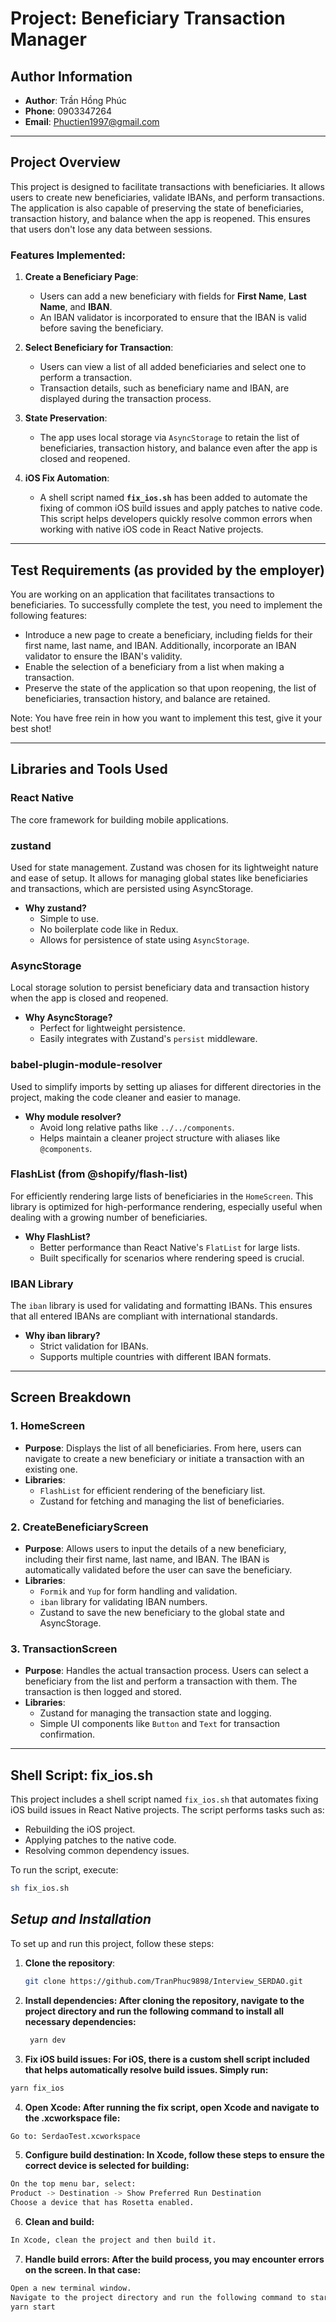 # Project: Beneficiary Transaction Manager

## Author Information

- **Author**: Trần Hồng Phúc
- **Phone**: 0903347264
- **Email**: Phuctien1997@gmail.com

---

## Project Overview

This project is designed to facilitate transactions with beneficiaries. It allows users to create new beneficiaries, validate IBANs, and perform transactions. The application is also capable of preserving the state of beneficiaries, transaction history, and balance when the app is reopened. This ensures that users don't lose any data between sessions.

### Features Implemented:

1. **Create a Beneficiary Page**:
   - Users can add a new beneficiary with fields for **First Name**, **Last Name**, and **IBAN**.
   - An IBAN validator is incorporated to ensure that the IBAN is valid before saving the beneficiary.
2. **Select Beneficiary for Transaction**:
   - Users can view a list of all added beneficiaries and select one to perform a transaction.
   - Transaction details, such as beneficiary name and IBAN, are displayed during the transaction process.
3. **State Preservation**:

   - The app uses local storage via `AsyncStorage` to retain the list of beneficiaries, transaction history, and balance even after the app is closed and reopened.

4. **iOS Fix Automation**:
   - A shell script named **`fix_ios.sh`** has been added to automate the fixing of common iOS build issues and apply patches to native code. This script helps developers quickly resolve common errors when working with native iOS code in React Native projects.

---

## Test Requirements (as provided by the employer)

You are working on an application that facilitates transactions to beneficiaries. To successfully complete the test, you need to implement the following features:

- Introduce a new page to create a beneficiary, including fields for their first name, last name, and IBAN. Additionally, incorporate an IBAN validator to ensure the IBAN's validity.
- Enable the selection of a beneficiary from a list when making a transaction.
- Preserve the state of the application so that upon reopening, the list of beneficiaries, transaction history, and balance are retained.

Note: You have free rein in how you want to implement this test, give it your best shot!

---

## Libraries and Tools Used

### **React Native**

The core framework for building mobile applications.

### **zustand**

Used for state management. Zustand was chosen for its lightweight nature and ease of setup. It allows for managing global states like beneficiaries and transactions, which are persisted using AsyncStorage.

- **Why zustand?**
  - Simple to use.
  - No boilerplate code like in Redux.
  - Allows for persistence of state using `AsyncStorage`.

### **AsyncStorage**

Local storage solution to persist beneficiary data and transaction history when the app is closed and reopened.

- **Why AsyncStorage?**
  - Perfect for lightweight persistence.
  - Easily integrates with Zustand's `persist` middleware.

### **babel-plugin-module-resolver**

Used to simplify imports by setting up aliases for different directories in the project, making the code cleaner and easier to manage.

- **Why module resolver?**
  - Avoid long relative paths like `../../components`.
  - Helps maintain a cleaner project structure with aliases like `@components`.

### **FlashList (from @shopify/flash-list)**

For efficiently rendering large lists of beneficiaries in the `HomeScreen`. This library is optimized for high-performance rendering, especially useful when dealing with a growing number of beneficiaries.

- **Why FlashList?**
  - Better performance than React Native's `FlatList` for large lists.
  - Built specifically for scenarios where rendering speed is crucial.

### **IBAN Library**

The `iban` library is used for validating and formatting IBANs. This ensures that all entered IBANs are compliant with international standards.

- **Why iban library?**
  - Strict validation for IBANs.
  - Supports multiple countries with different IBAN formats.

---

## Screen Breakdown

### **1. HomeScreen**

- **Purpose**: Displays the list of all beneficiaries. From here, users can navigate to create a new beneficiary or initiate a transaction with an existing one.
- **Libraries**:
  - `FlashList` for efficient rendering of the beneficiary list.
  - Zustand for fetching and managing the list of beneficiaries.

### **2. CreateBeneficiaryScreen**

- **Purpose**: Allows users to input the details of a new beneficiary, including their first name, last name, and IBAN. The IBAN is automatically validated before the user can save the beneficiary.
- **Libraries**:
  - `Formik` and `Yup` for form handling and validation.
  - `iban` library for validating IBAN numbers.
  - Zustand to save the new beneficiary to the global state and AsyncStorage.

### **3. TransactionScreen**

- **Purpose**: Handles the actual transaction process. Users can select a beneficiary from the list and perform a transaction with them. The transaction is then logged and stored.
- **Libraries**:
  - Zustand for managing the transaction state and logging.
  - Simple UI components like `Button` and `Text` for transaction confirmation.

---

## Shell Script: fix_ios.sh

This project includes a shell script named `fix_ios.sh` that automates fixing iOS build issues in React Native projects. The script performs tasks such as:

- Rebuilding the iOS project.
- Applying patches to the native code.
- Resolving common dependency issues.

To run the script, execute:

```bash
sh fix_ios.sh
```

## **_Setup and Installation_**

To set up and run this project, follow these steps:

1. **Clone the repository**:

   ```bash
   git clone https://github.com/TranPhuc9898/Interview_SERDAO.git

   ```

2. **Install dependencies: After cloning the repository, navigate to the project directory and run the following command to install all necessary dependencies:**
   ```bash
    yarn dev
   ```
3. **Fix iOS build issues: For iOS, there is a custom shell script included that helps automatically resolve build issues. Simply run:**

```bash
yarn fix_ios
```

4. **Open Xcode: After running the fix script, open Xcode and navigate to the .xcworkspace file:**

```bash
Go to: SerdaoTest.xcworkspace
```

5. **Configure build destination: In Xcode, follow these steps to ensure the correct device is selected for building:**

```bash
On the top menu bar, select:
Product -> Destination -> Show Preferred Run Destination
Choose a device that has Rosetta enabled.
```

6. **Clean and build:**

```bash
In Xcode, clean the project and then build it.
```

7. **Handle build errors: After the build process, you may encounter errors on the screen. In that case:**

```bash
Open a new terminal window.
Navigate to the project directory and run the following command to start the application:
yarn start
```
